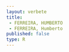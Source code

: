 ```yaml
---
layout: verbete
title:
 - FERREIRA, HUMBERTO
 - FERREIRA, Humberto
published: false
type: R
---
```


